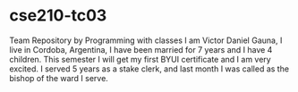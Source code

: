 # cse210-tc03
Team Repository by Programming with classes
I am Victor Daniel Gauna, I live in Cordoba, Argentina, I have been married for 7 years and I have 4 children. This semester I will get my first BYUI certificate and I am very excited. I served 5 years as a stake clerk, and last month I was called as the bishop of the ward I serve.